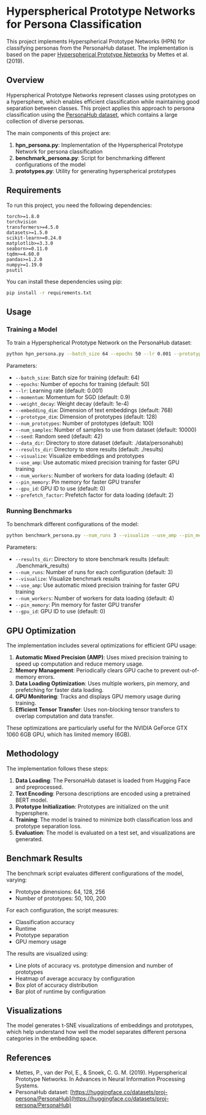 # Hyperspherical Prototype Networks for Persona Classification

This project implements Hyperspherical Prototype Networks (HPN) for classifying personas from the PersonaHub dataset. The implementation is based on the paper [Hyperspherical Prototype Networks](https://arxiv.org/abs/1901.10514) by Mettes et al. (2019).

## Overview

Hyperspherical Prototype Networks represent classes using prototypes on a hypersphere, which enables efficient classification while maintaining good separation between classes. This project applies this approach to persona classification using the [PersonaHub dataset](https://huggingface.co/datasets/proj-persona/PersonaHub), which contains a large collection of diverse personas.

The main components of this project are:
1. **hpn_persona.py**: Implementation of the Hyperspherical Prototype Network for persona classification
2. **benchmark_persona.py**: Script for benchmarking different configurations of the model
3. **prototypes.py**: Utility for generating hyperspherical prototypes

## Requirements

To run this project, you need the following dependencies:

```
torch>=1.8.0
torchvision
transformers>=4.5.0
datasets>=1.5.0
scikit-learn>=0.24.0
matplotlib>=3.3.0
seaborn>=0.11.0
tqdm>=4.60.0
pandas>=1.2.0
numpy>=1.19.0
psutil
```

You can install these dependencies using pip:

```bash
pip install -r requirements.txt
```

## Usage

### Training a Model

To train a Hyperspherical Prototype Network on the PersonaHub dataset:

```bash
python hpn_persona.py --batch_size 64 --epochs 50 --lr 0.001 --prototype_dim 128 --num_prototypes 100 --num_samples 10000 --visualize --use_amp --pin_memory --num_workers 4
```

Parameters:
- `--batch_size`: Batch size for training (default: 64)
- `--epochs`: Number of epochs for training (default: 50)
- `--lr`: Learning rate (default: 0.001)
- `--momentum`: Momentum for SGD (default: 0.9)
- `--weight_decay`: Weight decay (default: 1e-4)
- `--embedding_dim`: Dimension of text embeddings (default: 768)
- `--prototype_dim`: Dimension of prototypes (default: 128)
- `--num_prototypes`: Number of prototypes (default: 100)
- `--num_samples`: Number of samples to use from dataset (default: 10000)
- `--seed`: Random seed (default: 42)
- `--data_dir`: Directory to store dataset (default: ./data/personahub)
- `--results_dir`: Directory to store results (default: ./results)
- `--visualize`: Visualize embeddings and prototypes
- `--use_amp`: Use automatic mixed precision training for faster GPU training
- `--num_workers`: Number of workers for data loading (default: 4)
- `--pin_memory`: Pin memory for faster GPU transfer
- `--gpu_id`: GPU ID to use (default: 0)
- `--prefetch_factor`: Prefetch factor for data loading (default: 2)

### Running Benchmarks

To benchmark different configurations of the model:

```bash
python benchmark_persona.py --num_runs 3 --visualize --use_amp --pin_memory --num_workers 4
```

Parameters:
- `--results_dir`: Directory to store benchmark results (default: ./benchmark_results)
- `--num_runs`: Number of runs for each configuration (default: 3)
- `--visualize`: Visualize benchmark results
- `--use_amp`: Use automatic mixed precision training for faster GPU training
- `--num_workers`: Number of workers for data loading (default: 4)
- `--pin_memory`: Pin memory for faster GPU transfer
- `--gpu_id`: GPU ID to use (default: 0)

## GPU Optimization

The implementation includes several optimizations for efficient GPU usage:

1. **Automatic Mixed Precision (AMP)**: Uses mixed precision training to speed up computation and reduce memory usage.
2. **Memory Management**: Periodically clears GPU cache to prevent out-of-memory errors.
3. **Data Loading Optimization**: Uses multiple workers, pin memory, and prefetching for faster data loading.
4. **GPU Monitoring**: Tracks and displays GPU memory usage during training.
5. **Efficient Tensor Transfer**: Uses non-blocking tensor transfers to overlap computation and data transfer.

These optimizations are particularly useful for the NVIDIA GeForce GTX 1060 6GB GPU, which has limited memory (6GB).

## Methodology

The implementation follows these steps:

1. **Data Loading**: The PersonaHub dataset is loaded from Hugging Face and preprocessed.
2. **Text Encoding**: Persona descriptions are encoded using a pretrained BERT model.
3. **Prototype Initialization**: Prototypes are initialized on the unit hypersphere.
4. **Training**: The model is trained to minimize both classification loss and prototype separation loss.
5. **Evaluation**: The model is evaluated on a test set, and visualizations are generated.

## Benchmark Results

The benchmark script evaluates different configurations of the model, varying:
- Prototype dimensions: 64, 128, 256
- Number of prototypes: 50, 100, 200

For each configuration, the script measures:
- Classification accuracy
- Runtime
- Prototype separation
- GPU memory usage

The results are visualized using:
- Line plots of accuracy vs. prototype dimension and number of prototypes
- Heatmap of average accuracy by configuration
- Box plot of accuracy distribution
- Bar plot of runtime by configuration

## Visualizations

The model generates t-SNE visualizations of embeddings and prototypes, which help understand how well the model separates different persona categories in the embedding space.

## References

- Mettes, P., van der Pol, E., & Snoek, C. G. M. (2019). Hyperspherical Prototype Networks. In Advances in Neural Information Processing Systems.
- PersonaHub dataset: [https://huggingface.co/datasets/proj-persona/PersonaHub](https://huggingface.co/datasets/proj-persona/PersonaHub) 